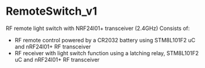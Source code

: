 # RemoteSwitch_v1
RF remote light switch with NRF24l01+ transceiver (2.4GHz)
Consists of:
- RF remote control powered by a CR2032 battery using STM8L101F2 uC and nRF24l01+ RF transceiver
- RF receiver with light switch function using a latching relay, STM8L101F2 uC and nRF24l01+ RF transceiver
